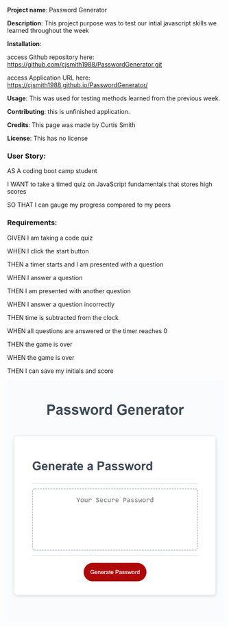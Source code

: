**Project name**: Password Generator

**Description**: This project purpose was to test our intial javascript skills we learned throughout the week


**Installation**: 	

access Github repository here: https://github.com/cjsmith1988/PasswordGenerator.git


access Application URL here: https://cjsmith1988.github.io/PasswordGenerator/
				

**Usage**: This was used for testing methods learned from the previous week.

**Contributing**: this is unfinished application.

**Credits**: This page was made by Curtis Smith

**License**: This has no license

### User Story:

AS A coding boot camp student

I WANT to take a timed quiz on JavaScript fundamentals that stores high scores

SO THAT I can gauge my progress compared to my peers


### Requirements:

GIVEN I am taking a code quiz

WHEN I click the start button

THEN a timer starts and I am presented with a question

WHEN I answer a question

THEN I am presented with another question

WHEN I answer a question incorrectly

THEN time is subtracted from the clock

WHEN all questions are answered or the timer reaches 0

THEN the game is over

WHEN the game is over

THEN I can save my initials and score



![alt text](https://github.com/cjsmith1988/PasswordGenerator/blob/main/PasswordGeneratorScreenGrab.PNG?raw=true)

